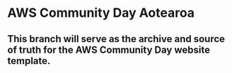 # AWS Community Day Aotearoa
## This branch will serve as the archive and source of truth for the AWS Community Day website template.
